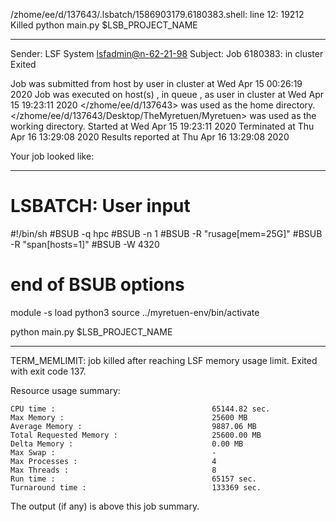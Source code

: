 /zhome/ee/d/137643/.lsbatch/1586903179.6180383.shell: line 12: 19212 Killed                  python main.py $LSB_PROJECT_NAME

------------------------------------------------------------
Sender: LSF System <lsfadmin@n-62-21-98>
Subject: Job 6180383: <NNAgent156000-IMP-sample-length10-hist10> in cluster <dcc> Exited

Job <NNAgent156000-IMP-sample-length10-hist10> was submitted from host <n-62-30-6> by user <s183905> in cluster <dcc> at Wed Apr 15 00:26:19 2020
Job was executed on host(s) <n-62-21-98>, in queue <hpc>, as user <s183905> in cluster <dcc> at Wed Apr 15 19:23:11 2020
</zhome/ee/d/137643> was used as the home directory.
</zhome/ee/d/137643/Desktop/TheMyretuen/Myretuen> was used as the working directory.
Started at Wed Apr 15 19:23:11 2020
Terminated at Thu Apr 16 13:29:08 2020
Results reported at Thu Apr 16 13:29:08 2020

Your job looked like:

------------------------------------------------------------
# LSBATCH: User input
#!/bin/sh
#BSUB -q hpc
#BSUB -n 1
#BSUB -R "rusage[mem=25G]"
#BSUB -R "span[hosts=1]"
#BSUB -W 4320
# end of BSUB options

module -s load python3
source ../myretuen-env/bin/activate

python main.py $LSB_PROJECT_NAME


------------------------------------------------------------

TERM_MEMLIMIT: job killed after reaching LSF memory usage limit.
Exited with exit code 137.

Resource usage summary:

    CPU time :                                   65144.82 sec.
    Max Memory :                                 25600 MB
    Average Memory :                             9887.06 MB
    Total Requested Memory :                     25600.00 MB
    Delta Memory :                               0.00 MB
    Max Swap :                                   -
    Max Processes :                              4
    Max Threads :                                8
    Run time :                                   65157 sec.
    Turnaround time :                            133369 sec.

The output (if any) is above this job summary.

